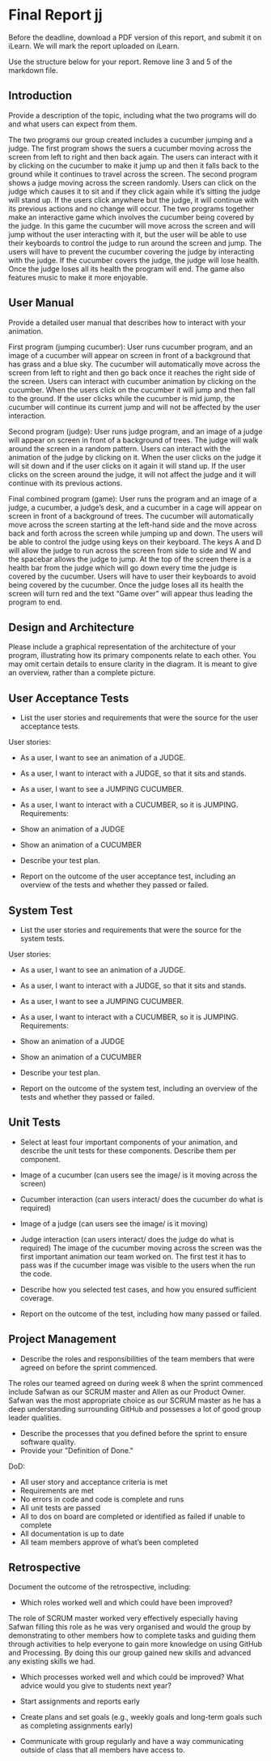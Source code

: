 # Final Report jj

Before the deadline, download a PDF version of this report, and submit it on iLearn. We will mark the report uploaded on iLearn.

Use the structure below for your report. Remove line 3 and 5 of the markdown file.

## Introduction
Provide a description of the topic, including what the two programs will do and what users can expect from them.

The two programs our group created includes a cucumber jumping and a judge. The first program shows the suers a cucumber moving across the screen from left to right and then back again. The users can interact with it by clicking on the cucumber to make it jump up and then it falls back to the ground while it continues to travel across the screen. The second program shows a judge moving across the screen randomly. Users can click on the judge which causes it to sit and if they click again while it’s sitting the judge will stand up. If the users click anywhere but the judge, it will continue with its previous actions and no change will occur. The two programs together make an interactive game which involves the cucumber being covered by the judge. In this game the cucumber will move across the screen and will jump without the user interacting with it, but the user will be able to use their keyboards to control the judge to run around the screen and jump. The users will have to prevent the cucumber covering the judge by interacting with the judge. If the cucumber covers the judge, the judge will lose health. Once the judge loses all its health the program will end. The game also features music to make it more enjoyable. 

## User Manual
Provide a detailed user manual that describes how to interact with your animation.

First program (jumping cucumber):
User runs cucumber program, and an image of a cucumber will appear on screen in front of a background that has grass and a blue sky. The cucumber will automatically move across the screen from left to right and then go back once it reaches the right side of the screen. Users can interact with cucumber animation by clicking on the cucumber. When the users click on the cucumber it will jump and then fall to the ground. If the user clicks while the cucumber is mid jump, the cucumber will continue its current jump and will not be affected by the user interaction.

Second program (judge):
User runs judge program, and an image of a judge will appear on screen in front of a background of trees. The judge will walk around the screen in a random pattern. Users can interact with the animation of the judge by clicking on it. When the user clicks on the judge it will sit down and if the user clicks on it again it will stand up. If the user clicks on the screen around the judge, it will not affect the judge and it will continue with its previous actions.

Final combined program (game):
User runs the program and an image of a judge, a cucumber, a judge’s desk, and a cucumber in a cage will appear on screen in front of a background of trees. The cucumber will automatically move across the screen starting at the left-hand side and the move across back and forth across the screen while jumping up and down. The users will be able to control the judge using keys on their keyboard. The keys A and D will allow the judge to run across the screen from side to side and W and the spacebar allows the judge to jump. At the top of the screen there is a health bar from the judge which will go down every time the judge is covered by the cucumber. Users will have to user their keyboards to avoid being covered by the cucumber. Once the judge loses all its health the screen will turn red and the text “Game over” will appear thus leading the program to end. 

## Design and Architecture
Please include a graphical representation of the architecture of your program, illustrating how its primary components relate to each other. You may omit certain details to ensure clarity in the diagram. It is meant to give an overview, rather than a complete picture.

## User Acceptance Tests
- List the user stories and requirements that were the source for the user acceptance tests.

User stories:
-	As a user, I want to see an animation of a JUDGE.
-	As a user, I want to interact with a JUDGE, so that it sits and stands.
-	As a user, I want to see a JUMPING CUCUMBER.
-	As a user, I want to interact with a CUCUMBER, so it is JUMPING.
Requirements:
-	Show an animation of a JUDGE 
-	Show an animation of a CUCUMBER 

- Describe your test plan.
- Report on the outcome of the user acceptance test, including an overview of the tests and whether they passed or failed.

## System Test
- List the user stories and requirements that were the source for the system tests.

User stories:
-	As a user, I want to see an animation of a JUDGE.
-	As a user, I want to interact with a JUDGE, so that it sits and stands.
-	As a user, I want to see a JUMPING CUCUMBER.
-	As a user, I want to interact with a CUCUMBER, so it is JUMPING.
Requirements:
-	Show an animation of a JUDGE 
-	Show an animation of a CUCUMBER 

- Describe your test plan.
- Report on the outcome of the system test, including an overview of the tests and whether they passed or failed.

## Unit Tests
- Select at least four important components of your animation, and describe the unit tests for these components. Describe them per component.

-	Image of a cucumber (can users see the image/ is it moving across the screen)
-	Cucumber interaction (can users interact/ does the cucumber do what is required)
-	Image of a judge (can users see the image/ is it moving)
-	Judge interaction (can users interact/ does the judge do what is required)
The image of the cucumber moving across the screen was the first important animation our team worked on. The first test it has to pass was if the cucumber image was visible to the users when the run the code. 

- Describe how you selected test cases, and how you ensured sufficient coverage.
- Report on the outcome of the test, including how many passed or failed.

## Project Management
- Describe the roles and responsibilities of the team members that were agreed on before the sprint commenced.

The roles our teamed agreed on during week 8 when the sprint commenced include Safwan as our SCRUM master and Allen as our Product Owner. Safwan was the most appropriate choice as our SCRUM master as he has a deep understanding surrounding GitHub and possesses a lot of good group leader qualities. 

- Describe the processes that you defined before the sprint to ensure software quality.
- Provide your "Definition of Done."

DoD:
-	All user story and acceptance criteria is met 
-	Requirements are met
-	No errors in code and code is complete and runs
-	All unit tests are passed 
-	All to dos on board are completed or identified as failed if unable to complete 
-	All documentation is up to date
-	All team members approve of what’s been completed


## Retrospective
Document the outcome of the retrospective, including:
- Which roles worked well and which could have been improved?

The role of SCRUM master worked very effectively especially having Safwan filling this role as he was very organised and would the group by demonstrating to other members how to complete tasks and guiding them through activities to help everyone to gain more knowledge on using GitHub and Processing. By doing this our group gained new skills and advanced any existing skills we had. 

- Which processes worked well and which could be improved?
What advice would you give to students next year?

-	Start assignments and reports early 
-	Create plans and set goals (e.g., weekly goals and long-term goals such as completing assignments early)
-	Communicate with group regularly and have a way communicating outside of class that all members have access to. 

